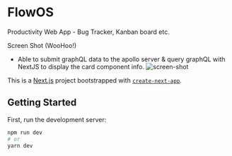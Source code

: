 # FlowOS
Productivity Web App - Bug Tracker, Kanban board etc.

Screen Shot (WooHoo!)
- Able to submit graphQL data to the apollo server & query graphQL with NextJS to display the card component info.
![screen-shot](https://user-images.githubusercontent.com/25935796/153327516-8d2619d2-bcb3-4411-b7b6-d29719b12d2c.png)

This is a [Next.js](https://nextjs.org/) project bootstrapped with [`create-next-app`](https://github.com/vercel/next.js/tree/canary/packages/create-next-app).

## Getting Started

First, run the development server:

```bash
npm run dev
# or
yarn dev
```
